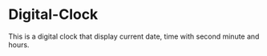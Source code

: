 # Digital-Clock
This is a digital clock that display current date, time with second minute and hours.
